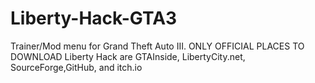 # Liberty-Hack-GTA3
Trainer/Mod menu for Grand Theft Auto III. ONLY OFFICIAL PLACES TO DOWNLOAD Liberty Hack are GTAInside, LibertyCity.net, SourceForge,GitHub, and itch.io
